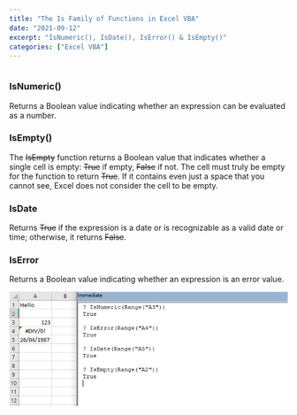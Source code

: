 ```yaml
---
title: "The Is Family of Functions in Excel VBA"
date: "2021-09-12"
excerpt: "IsNumeric(), IsDate(), IsError() & IsEmpty()"
categories: ["Excel VBA"]
---
```


```toc

```

### IsNumeric()

Returns a Boolean value indicating whether an expression can be evaluated as a number.

### IsEmpty()

The ~~IsEmpty~~ function returns a Boolean value that indicates whether a single cell is empty: ~~True~~ if empty, ~~False~~ if not. The cell must truly be empty for the function to return ~~True~~. If it contains even just a space that you cannot see, Excel does not consider the cell to be empty.

### IsDate

Returns ~~True~~ if the expression is a date or is recognizable as a valid date or time; otherwise, it returns ~~False~~.

### IsError

Returns a Boolean value indicating whether an expression is an error value.

![Is Family of Functions](../images/vbaIsFunctions/isFunctions.png)

